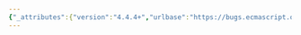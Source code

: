 ```yaml
---
{"_attributes":{"version":"4.4.4+","urlbase":"https://bugs.ecmascript.org/","maintainer":"dherman@mozilla.com"},"bug":{"bug_id":2615,"creation_ts":"2014-04-10 05:35:00 -0700","short_desc":"21.2.5.7 RegExp.prototype.replace: Off by one error when processing capturing groups","delta_ts":"2014-04-29 22:39:32 -0700","product":"Draft for 6th Edition","component":"technical issue","version":"Rev 23: April 5, 2014 Draft","rep_platform":"All","op_sys":"All","bug_status":"RESOLVED","resolution":"FIXED","priority":"Normal","bug_severity":"normal","everconfirmed":true,"reporter":{"uid":"andrebargull","name":"André Bargull"},"assigned_to":{"uid":"allen","name":"Allen Wirfs-Brock"},"long_desc":[{"commentid":7642,"comment_count":0,"who":{"uid":"andrebargull","name":"André Bargull"},"bug_when":"2014-04-10 05:35:32 -0700","thetext":"21.2.5.7 RegExp.prototype.replace ( string, replaceValue ), steps 16.d.vii and 16.d.ix\n\nChange \"Let n be 0\" to \"Let n be 1\" in step 16.d.vii and change the loop condition from \"n < nCaptures\" to \"n <= nCaptures\".\n\n(The off by one error is in step 16.d.ix.1, it needs to be ToString(n + 1) instead of ToString(n), but starting from n=1 to n=nCaptures makes it easier to understand the algorithm.)"},{"commentid":7726,"comment_count":1,"who":{"uid":"allen","name":"Allen Wirfs-Brock"},"bug_when":"2014-04-14 13:05:24 -0700","thetext":"fixed in rev24 editor's draft"},{"commentid":8021,"comment_count":2,"who":{"uid":"allen","name":"Allen Wirfs-Brock"},"bug_when":"2014-04-29 22:39:32 -0700","thetext":"fixed in rev24"}]}}
---
```

